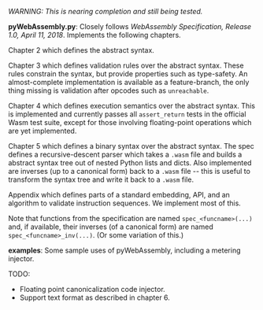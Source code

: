 *WARNING: This is nearing completion and still being tested.*
  

**pyWebAssembly.py**: Closely follows *WebAssembly Specification, Release 1.0, April 11, 2018*. Implements the following chapters.

Chapter 2 which defines the abstract syntax.

Chapter 3 which defines validation rules over the abstract syntax. These rules constrain the syntax, but provide properties such as type-safety. An almost-complete implementation is available as a feature-branch, the only thing missing is validation after opcodes such as `unreachable`.

Chapter 4 which defines execution semantics over the abstract syntax. This is implemented and currently passes all `assert_return` tests in the official Wasm test suite, except for those involving floating-point operations which are yet implemented.

Chapter 5 which defines a binary syntax over the abstract syntax. The spec defines a recursive-descent parser which takes a `.wasm` file and builds a abstract syntax tree out of nested Python lists and dicts. Also implemented are inverses (up to a canonical form) back to a `.wasm` file -- this is useful to transform the syntax tree and write it back to a `.wasm` file.

Appendix which defines parts of a standard embedding, API, and an algorithm to validate instruction sequences. We implement most of this.

Note that functions from the specification are named `spec_<funcname>(...)` and, if available, their inverses (of a canonical form) are named `spec_<funcname>_inv(...)`. (Or some variation of this.)

**examples**: Some sample uses of pyWebAssembly, including a metering injector.



TODO:
 * Floating point canonicalization code injector.
 * Support text format as described in chapter 6.



